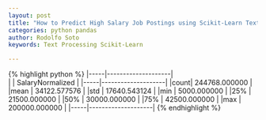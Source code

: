 ```yaml
---
layout: post
title: "How to Predict High Salary Job Postings using Scikit-Learn Text Processing"
categories: python pandas
author: Rodolfo Soto
keywords: Text Processing Scikit-Learn

---
```

{% highlight python %}
|-----|--------------------|  
|     |   SalaryNormalized |
|-----|--------------------|
|count|	  244768.000000    |
|mean	|   34122.577576     |
|std	|   17640.543124     |
|min	|   5000.000000      |
|25%	|   21500.000000     |
|50%	|   30000.000000     |
|75%	|   42500.000000     |
|max	|   200000.000000    |
|-----|--------------------|
{% endhighlight %}
